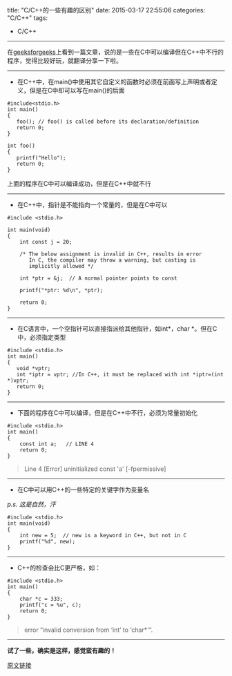 title: "C/C++的一些有趣的区别"
date: 2015-03-17 22:55:06
categories: "C/C++"
tags:
  - C/C++
---
在[geeksforgeeks](http://www.geeksforgeeks.org)上看到一篇文章，说的是一些在C中可以编译但在C++中不行的程序，觉得比较好玩，就翻译分享一下啦。

***

- 在C++中，在main()中使用其它自定义的函数时必须在前面写上声明或者定义，但是在C中却可以写在main()的后面

```
#include<stdio.h>
int main()
{
   foo(); // foo() is called before its declaration/definition
   return 0;
} 
 
int foo()
{
   printf("Hello");
   return 0; 
}

```
上面的程序在C中可以编译成功，但是在C++中就不行

***

- 在C++中，指针是不能指向一个常量的，但是在C中可以

```
#include <stdio.h>
 
int main(void)
{
    int const j = 20;
 
    /* The below assignment is invalid in C++, results in error
       In C, the compiler may throw a warning, but casting is
       implicitly allowed */
    
    int *ptr = &j;  // A normal pointer points to const
 
    printf("*ptr: %d\n", *ptr);
 
    return 0;
}
```

***

- 在C语言中，一个空指针可以直接指派给其他指针，如int*，char *。但在C中，必须指定类型

```
#include <stdio.h>
int main()
{
   void *vptr;
   int *iptr = vptr; //In C++, it must be replaced with int *iptr=(int *)vptr; 
   return 0;
}
```

***

- 下面的程序在C中可以编译，但是在C++中不行，必须为常量初始化

```
#include <stdio.h>
int main()
{
    const int a;   // LINE 4
    return 0;
}
```
> Line 4 [Error] uninitialized const 'a' [-fpermissive]

***

- 在C中可以用C++的一些特定的关键字作为变量名

*p.s. 这是自然，汗*

```
#include <stdio.h>
int main(void)
{
    int new = 5;  // new is a keyword in C++, but not in C
    printf("%d", new);
}
```

***

- C++的检查会比C更严格，如：

```
#include <stdio.h>
int main()
{
    char *c = 333;
    printf("c = %u", c);
    return 0;
}
```

> error “invalid conversion from ‘int’ to ‘char*'”.

***

**试了一些，确实是这样，感觉蛮有趣的！**

[原文链接](http://www.geeksforgeeks.org/write-c-program-wont-compiler-c/)
